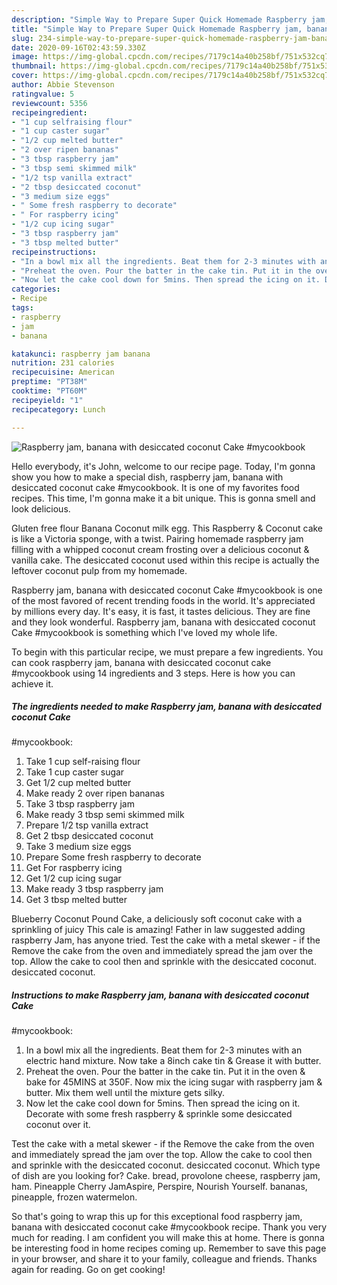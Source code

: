 ```yaml
---
description: "Simple Way to Prepare Super Quick Homemade Raspberry jam, banana with desiccated coconut Cake #mycookbook"
title: "Simple Way to Prepare Super Quick Homemade Raspberry jam, banana with desiccated coconut Cake #mycookbook"
slug: 234-simple-way-to-prepare-super-quick-homemade-raspberry-jam-banana-with-desiccated-coconut-cake-mycookbook
date: 2020-09-16T02:43:59.330Z
image: https://img-global.cpcdn.com/recipes/7179c14a40b258bf/751x532cq70/raspberry-jam-banana-with-desiccated-coconut-cake-mycookbook-recipe-main-photo.jpg
thumbnail: https://img-global.cpcdn.com/recipes/7179c14a40b258bf/751x532cq70/raspberry-jam-banana-with-desiccated-coconut-cake-mycookbook-recipe-main-photo.jpg
cover: https://img-global.cpcdn.com/recipes/7179c14a40b258bf/751x532cq70/raspberry-jam-banana-with-desiccated-coconut-cake-mycookbook-recipe-main-photo.jpg
author: Abbie Stevenson
ratingvalue: 5
reviewcount: 5356
recipeingredient:
- "1 cup selfraising flour"
- "1 cup caster sugar"
- "1/2 cup melted butter"
- "2 over ripen bananas"
- "3 tbsp raspberry jam"
- "3 tbsp semi skimmed milk"
- "1/2 tsp vanilla extract"
- "2 tbsp desiccated coconut"
- "3 medium size eggs"
- " Some fresh raspberry to decorate"
- " For raspberry icing"
- "1/2 cup icing sugar"
- "3 tbsp raspberry jam"
- "3 tbsp melted butter"
recipeinstructions:
- "In a bowl mix all the ingredients. Beat them for 2-3 minutes with an electric hand mixture. Now take a 8inch cake tin &amp; Grease it with butter."
- "Preheat the oven. Pour the batter in the cake tin. Put it in the oven &amp; bake for 45MINS at 350F. Now mix the icing sugar with raspberry jam &amp; butter. Mix them well until the mixture gets silky."
- "Now let the cake cool down for 5mins. Then spread the icing on it. Decorate with some fresh raspberry &amp; sprinkle some desiccated coconut over it."
categories:
- Recipe
tags:
- raspberry
- jam
- banana

katakunci: raspberry jam banana 
nutrition: 231 calories
recipecuisine: American
preptime: "PT38M"
cooktime: "PT60M"
recipeyield: "1"
recipecategory: Lunch

---
```



![Raspberry jam, banana with desiccated coconut Cake
#mycookbook](https://img-global.cpcdn.com/recipes/7179c14a40b258bf/751x532cq70/raspberry-jam-banana-with-desiccated-coconut-cake-mycookbook-recipe-main-photo.jpg)

Hello everybody, it's John, welcome to our recipe page. Today, I'm gonna show you how to make a special dish, raspberry jam, banana with desiccated coconut cake
#mycookbook. It is one of my favorites food recipes. This time, I'm gonna make it a bit unique. This is gonna smell and look delicious.

Gluten free flour Banana Coconut milk egg. This Raspberry &amp; Coconut cake is like a Victoria sponge, with a twist. Pairing homemade raspberry jam filling with a whipped coconut cream frosting over a delicious coconut &amp; vanilla cake. The desiccated coconut used within this recipe is actually the leftover coconut pulp from my homemade.

Raspberry jam, banana with desiccated coconut Cake
#mycookbook is one of the most favored of recent trending foods in the world. It's appreciated by millions every day. It's easy, it is fast, it tastes delicious. They are fine and they look wonderful. Raspberry jam, banana with desiccated coconut Cake
#mycookbook is something which I've loved my whole life.


To begin with this particular recipe, we must prepare a few ingredients. You can cook raspberry jam, banana with desiccated coconut cake
#mycookbook using 14 ingredients and 3 steps. Here is how you can achieve it.

<!--inarticleads1-->

##### The ingredients needed to make Raspberry jam, banana with desiccated coconut Cake
#mycookbook:

1. Take 1 cup self-raising flour
1. Take 1 cup caster sugar
1. Get 1/2 cup melted butter
1. Make ready 2 over ripen bananas
1. Take 3 tbsp raspberry jam
1. Make ready 3 tbsp semi skimmed milk
1. Prepare 1/2 tsp vanilla extract
1. Get 2 tbsp desiccated coconut
1. Take 3 medium size eggs
1. Prepare  Some fresh raspberry to decorate
1. Get  For raspberry icing
1. Get 1/2 cup icing sugar
1. Make ready 3 tbsp raspberry jam
1. Get 3 tbsp melted butter


Blueberry Coconut Pound Cake, a deliciously soft coconut cake with a sprinkling of juicy This cale is amazing! Father in law suggested adding raspberry Jam, has anyone tried. Test the cake with a metal skewer - if the Remove the cake from the oven and immediately spread the jam over the top. Allow the cake to cool then and sprinkle with the desiccated coconut. desiccated coconut. 

<!--inarticleads2-->

##### Instructions to make Raspberry jam, banana with desiccated coconut Cake
#mycookbook:

1. In a bowl mix all the ingredients. Beat them for 2-3 minutes with an electric hand mixture. Now take a 8inch cake tin &amp; Grease it with butter.
1. Preheat the oven. Pour the batter in the cake tin. Put it in the oven &amp; bake for 45MINS at 350F. Now mix the icing sugar with raspberry jam &amp; butter. Mix them well until the mixture gets silky.
1. Now let the cake cool down for 5mins. Then spread the icing on it. Decorate with some fresh raspberry &amp; sprinkle some desiccated coconut over it.


Test the cake with a metal skewer - if the Remove the cake from the oven and immediately spread the jam over the top. Allow the cake to cool then and sprinkle with the desiccated coconut. desiccated coconut. Which type of dish are you looking for? Cake. bread, provolone cheese, raspberry jam, ham. Pineapple Cherry JamAspire, Perspire, Nourish Yourself. bananas, pineapple, frozen watermelon. 

So that's going to wrap this up for this exceptional food raspberry jam, banana with desiccated coconut cake
#mycookbook recipe. Thank you very much for reading. I am confident you will make this at home. There is gonna be interesting food in home recipes coming up. Remember to save this page in your browser, and share it to your family, colleague and friends. Thanks again for reading. Go on get cooking!
